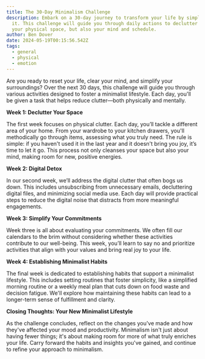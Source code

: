 ```yaml
---
title: The 30-Day Minimalism Challenge
description: Embark on a 30-day journey to transform your life by simplifying
  it. This challenge will guide you through daily actions to declutter not just
  your physical space, but also your mind and schedule.
author: Ben Dover
date: 2024-05-19T00:15:56.542Z
tags:
  - general
  - physical
  - emotion
---
```

Are you ready to reset your life, clear your mind, and simplify your surroundings? Over the next 30 days, this challenge will guide you through various activities designed to foster a minimalist lifestyle. Each day, you'll be given a task that helps reduce clutter—both physically and mentally.

**Week 1: Declutter Your Space**

The first week focuses on physical clutter. Each day, you’ll tackle a different area of your home. From your wardrobe to your kitchen drawers, you'll methodically go through items, assessing what you truly need. The rule is simple: if you haven't used it in the last year and it doesn't bring you joy, it’s time to let it go. This process not only cleanses your space but also your mind, making room for new, positive energies.

**Week 2: Digital Detox**

In our second week, we’ll address the digital clutter that often bogs us down. This includes unsubscribing from unnecessary emails, decluttering digital files, and minimizing social media use. Each day will provide practical steps to reduce the digital noise that distracts from more meaningful engagements.

**Week 3: Simplify Your Commitments**

Week three is all about evaluating your commitments. We often fill our calendars to the brim without considering whether these activities contribute to our well-being. This week, you’ll learn to say no and prioritize activities that align with your values and bring real joy to your life.

**Week 4: Establishing Minimalist Habits**

The final week is dedicated to establishing habits that support a minimalist lifestyle. This includes setting routines that foster simplicity, like a simplified morning routine or a weekly meal plan that cuts down on food waste and decision fatigue. We'll explore how maintaining these habits can lead to a longer-term sense of fulfillment and clarity.

**Closing Thoughts: Your New Minimalist Lifestyle**

As the challenge concludes, reflect on the changes you've made and how they've affected your mood and productivity. Minimalism isn't just about having fewer things; it's about making room for more of what truly enriches your life. Carry forward the habits and insights you've gained, and continue to refine your approach to minimalism.